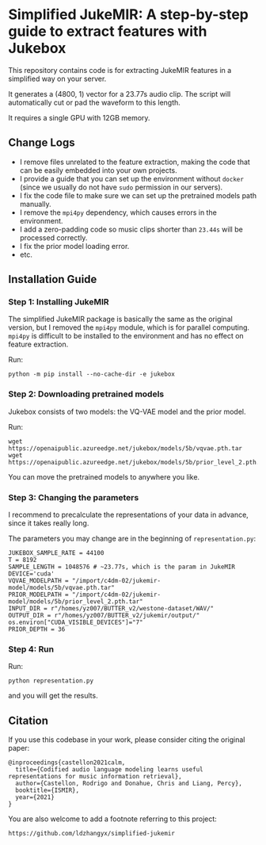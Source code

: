 # Simplified JukeMIR: A step-by-step guide to extract features with Jukebox

This repository contains code is for extracting JukeMIR features in a simplified way on your server.

It generates a (4800, 1) vector for a 23.77s audio clip. The script will automatically cut or pad the waveform to this length.

It requires a single GPU with 12GB memory.

## Change Logs

- I remove files unrelated to the feature extraction, making the code that can be easily embedded into your own projects.
- I provide a guide that you can set up the environment without `docker` (since we usually do not have `sudo` permission in our servers).
- I fix the code file to make sure we can set up the pretrained models path manually.
- I remove the `mpi4py` dependency, which causes errors in the environment.
- I add a zero-padding code so music clips shorter than `23.44s` will be processed correctly.
- I fix the prior model loading error.
- etc.

## Installation Guide

### Step 1: Installing JukeMIR

The simplified JukeMIR package is basically the same as the original version, but I removed the `mpi4py` module, which is for parallel computing. `mpi4py` is difficult to be installed to the environment and has no effect on feature extraction. 

Run:

```
python -m pip install --no-cache-dir -e jukebox
```

### Step 2: Downloading pretrained models

Jukebox consists of two models: the VQ-VAE model and the prior model.

Run:

```
wget https://openaipublic.azureedge.net/jukebox/models/5b/vqvae.pth.tar
wget https://openaipublic.azureedge.net/jukebox/models/5b/prior_level_2.pth.tar
```

You can move the pretrained models to anywhere you like.

### Step 3: Changing the parameters

I recommend to precalculate the representations of your data in advance, since it takes really long.

The parameters you may change are in the beginning of `representation.py`:

```
JUKEBOX_SAMPLE_RATE = 44100
T = 8192
SAMPLE_LENGTH = 1048576 # ~23.77s, which is the param in JukeMIR
DEVICE='cuda'
VQVAE_MODELPATH = "/import/c4dm-02/jukemir-model/models/5b/vqvae.pth.tar"
PRIOR_MODELPATH = "/import/c4dm-02/jukemir-model/models/5b/prior_level_2.pth.tar"
INPUT_DIR = r"/homes/yz007/BUTTER_v2/westone-dataset/WAV/"
OUTPUT_DIR = r"/homes/yz007/BUTTER_v2/jukemir/output/"
os.environ["CUDA_VISIBLE_DEVICES"]="7"
PRIOR_DEPTH = 36
```

### Step 4: Run

Run:

```
python representation.py
```

and you will get the results.

## Citation

If you use this codebase in your work, please consider citing the original paper:

```
@inproceedings{castellon2021calm,
  title={Codified audio language modeling learns useful representations for music information retrieval},
  author={Castellon, Rodrigo and Donahue, Chris and Liang, Percy},
  booktitle={ISMIR},
  year={2021}
}
```

You are also welcome to add a footnote referring to this project:

```
https://github.com/ldzhangyx/simplified-jukemir
```

